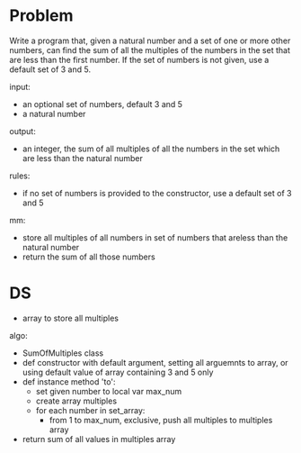 
# Problem

Write a program that, given a natural number and a set of one or more other
numbers, can find the sum of all the multiples of the numbers in the set that
are less than the first number. If the set of numbers is not given, use a
default set of 3 and 5.

input:

- an optional set of numbers, default 3 and 5
- a natural number

output:

- an integer, the sum of all multiples of all the numbers in the set which are
less than the natural number

rules:

- if no set of numbers is provided to the constructor, use a default set of 3
and 5

mm:

- store all multiples of all numbers in set of numbers that areless than the
natural number
- return the sum of all those numbers

# DS

- array to store all multiples

algo:

- SumOfMultiples class
- def constructor with default argument, setting all arguemnts to array, or
using default value of array containing 3 and 5 only
- def instance method 'to':
  - set given number to local var max_num
  - create array multiples
  - for each number in set_array:
    - from 1 to max_num, exclusive, push all multiples to multiples array
- return sum of all values in multiples array

